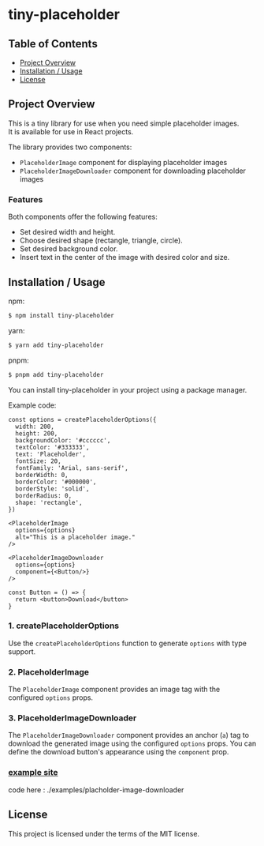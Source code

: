 # tiny-placeholder

## Table of Contents

- [Project Overview](#project-overview)
- [Installation / Usage](#installation--usage)
- [License](#license)

## Project Overview

This is a tiny library for use when you need simple placeholder images.  
It is available for use in React projects.

The library provides two components:

- `PlaceholderImage` component for displaying placeholder images
- `PlaceholderImageDownloader` component for downloading placeholder images

### Features

Both components offer the following features:

- Set desired width and height.
- Choose desired shape (rectangle, triangle, circle).
- Set desired background color.
- Insert text in the center of the image with desired color and size.

## Installation / Usage

npm:

```bash
$ npm install tiny-placeholder
```

yarn:

```bash
$ yarn add tiny-placeholder
```

pnpm:

```bash
$ pnpm add tiny-placeholder
```

You can install tiny-placeholder in your project using a package manager.

Example code:

```tsx
const options = createPlaceholderOptions({
  width: 200,
  height: 200,
  backgroundColor: '#cccccc',
  textColor: '#333333',
  text: 'Placeholder',
  fontSize: 20,
  fontFamily: 'Arial, sans-serif',
  borderWidth: 0,
  borderColor: '#000000',
  borderStyle: 'solid',
  borderRadius: 0,
  shape: 'rectangle',
})

<PlaceholderImage
  options={options}
  alt="This is a placeholder image."
/>

<PlaceholderImageDownloader
  options={options}
  component={<Button/>}
/>

const Button = () => {
  return <button>Download</button>
}
```

### 1. createPlaceholderOptions

Use the `createPlaceholderOptions` function to generate `options` with type support.

### 2. PlaceholderImage

The `PlaceholderImage` component provides an image tag with the configured `options` props.

### 3. PlaceholderImageDownloader

The `PlaceholderImageDownloader` component provides an anchor (`a`) tag to download the generated image using the configured `options` props. You can define the download button's appearance using the `component` prop.

### [example site](https://tiny-placeholder-9ndd.vercel.app/)

code here : ./examples/placholder-image-downloader

## License

This project is licensed under the terms of the MIT license.

